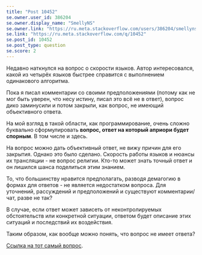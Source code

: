 ```yaml
---
title: "Post 10452"
se.owner.user_id: 386204
se.owner.display_name: "SmellyNS"
se.owner.link: "https://ru.meta.stackoverflow.com/users/386204/smellyns"
se.link: "https://ru.meta.stackoverflow.com/q/10452"
se.post_id: 10452
se.post_type: question
se.score: 2
---
```

<p>Недавно наткнулся на вопрос о скорости языков. Автор интересовался, какой из четырёх языков быстрее справится с выполнением одинакового алгоритма.</p>

<p>Пока я писал комментарии со своими предположениями (потому как не мог быть уверен, что несу истину, писал это всё не в ответ), вопрос дико заминусили и потом закрыли, как вопрос, не имеющий объективного ответа.</p>

<p>На мой взгляд в такой области, как программирование, очень сложно буквально сформулировать <strong>вопрос, ответ на который априори будет спорным</strong>. В том числе и здесь.</p>

<p>На вопрос можно дать объективный ответ, не вижу причин для его закрытия. Однако это было сделано. Скорость работы языков и нюансы их трансляции - не вопрос религии. Кто-то может знать точный ответ и он лишился шанса поделиться этим знанием. </p>

<p>То, что большинству нравится предполагать, разводя демагогию в формах для ответов - не является недостатком вопроса. Для уточнений, рассуждений и предположений и существуют комментарии/чат, разве не так?</p>

<p>В случае, если ответ может зависеть от неконтролируемых обстоятельств или конкретной ситуации, ответом будет описание этих ситуаций и последствий их воздействия.</p>

<p>Таким образом, как вообще можно понять, что вопрос не имеет ответа? </p>

<p><a href="https://ru.stackoverflow.com/questions/1128189/%D0%9A%D0%B0%D0%BA%D0%BE%D0%B9-%D1%8F%D0%B7%D1%8B%D0%BA-%D0%B1%D1%8B%D1%81%D1%82%D1%80%D0%B5%D0%B5-%D0%B4%D0%BB%D1%8F-%D0%BA%D0%BE%D0%BD%D1%81%D0%BE%D0%BB%D1%8C%D0%BD%D0%BE%D0%B9-%D0%BF%D1%80%D0%BE%D0%B3%D1%80%D0%B0%D0%BC%D0%BC%D1%8B">Ссылка на тот самый вопрос</a>.</p>
